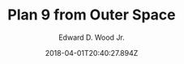 ---
tmdb_id: '10513'
title: Plan 9 from Outer Space
original_title: Plan 9 from Outer Space
author: Edward D. Wood Jr.
img_name: plan9FromOutterSpace.jpg
runtime: '01:18:19'
release_date: '1959-07-22'
synopsis: >-
  Dans les années 1950, des extra-terrestres, alarmés par la maîtrise
  balbutiante de l'énergie atomique, craignent que nos progrès scientifiques ne
  nous amènent à détruire par accident la galaxie toute entière. Après avoir
  échoué à raisonner les autorités sur Terre, Ils décident de ressusciter les
  morts pour punir ces humains inconscients.
tags: 
- Épouvante-Horreur
- Science-Fiction
category:
- Films
youtube_url: 'https://www.youtube.com/watch?v=DXTC2Ob8spY'
vimeo_url: ''
archive_url: ''
cast: 'Gregory Walcott,Mona McKinnon,Duke Moore,Tom Keene,Carl Anthony'
crew: >-
  Edward D. Wood Jr.,Edward D. Wood Jr.,J. Edward Reynolds,Edward D. Wood
  Jr.,Edward D. Wood Jr.
imdb_id: tt0052077
adult: 'false'
date: '2018-04-01T20:40:27.894Z'
slug: plan-9-from-outer-space
---